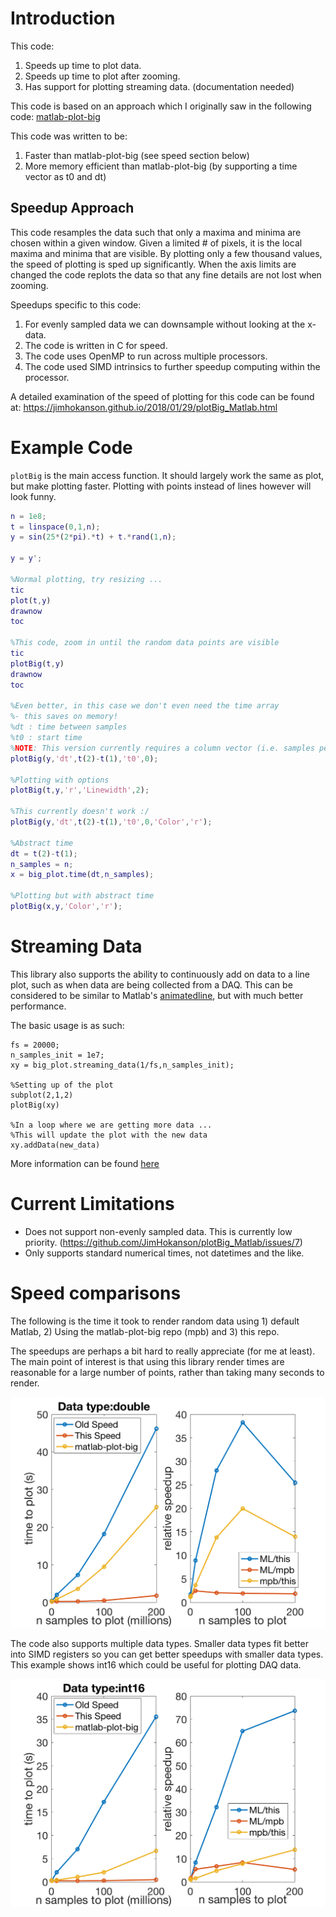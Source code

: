 # Introduction

This code:
1) Speeds up time to plot data.
2) Speeds up time to plot after zooming.
3) Has support for plotting streaming data. (documentation needed)

This code is based on an approach which I originally saw in the following code:
[matlab-plot-big](https://github.com/tuckermcclure/matlab-plot-big)

This code was written to be:
1) Faster than matlab-plot-big (see speed section below)
2) More memory efficient than matlab-plot-big (by supporting a time vector as t0 and dt)

## Speedup Approach

This code resamples the data such that only a maxima and minima are chosen within a given window. Given a limited # of pixels, it is the local maxima and minima that are visible. By plotting only a few thousand values, the speed of plotting is sped up significantly. When the axis limits are changed the code replots the data so that any fine details are not lost when zooming.

Speedups specific to this code:

1) For evenly sampled data we can downsample without looking at the x-data.
2) The code is written in C for speed.
3) The code uses OpenMP to run across multiple processors.
4) The code used SIMD intrinsics to further speedup computing within the processor.

A detailed examination of the speed of plotting for this code can be found at:
https://jimhokanson.github.io/2018/01/29/plotBig_Matlab.html

# Example Code

`plotBig` is the main access function. It should largely work the same as plot, but make plotting faster. Plotting with points instead of lines however will look funny.

```Matlab
n = 1e8;
t = linspace(0,1,n);
y = sin(25*(2*pi).*t) + t.*rand(1,n);

y = y';

%Normal plotting, try resizing ...
tic
plot(t,y)
drawnow
toc

%This code, zoom in until the random data points are visible
tic
plotBig(t,y)
drawnow
toc

%Even better, in this case we don't even need the time array
%- this saves on memory!
%dt : time between samples
%t0 : start time
%NOTE: This version currently requires a column vector (i.e. samples per row)
plotBig(y,'dt',t(2)-t(1),'t0',0);

%Plotting with options
plotBig(t,y,'r','Linewidth',2);

%This currently doesn't work :/
plotBig(y,'dt',t(2)-t(1),'t0',0,'Color','r');

%Abstract time
dt = t(2)-t(1);
n_samples = n;
x = big_plot.time(dt,n_samples);

%Plotting but with abstract time
plotBig(x,y,'Color','r');

```
# Streaming Data

This library also supports the ability to continuously add on data to a line plot, such as when data are being collected from a DAQ. This can be considered to be similar to Matlab's [animatedline](https://www.mathworks.com/help/matlab/ref/animatedline.html), but with much better performance.

The basic usage is as such:

```
fs = 20000;
n_samples_init = 1e7;
xy = big_plot.streaming_data(1/fs,n_samples_init);

%Setting up of the plot
subplot(2,1,2)
plotBig(xy)

%In a loop where we are getting more data ...
%This will update the plot with the new data
xy.addData(new_data)
```

More information can be found [here](documentation/streaming_data.md)

# Current Limitations

* Does not support non-evenly sampled data. This is currently low priority. (https://github.com/JimHokanson/plotBig_Matlab/issues/7)
* Only supports standard numerical times, not datetimes and the like.

# Speed comparisons

The following is the time it took to render random data using 1) default Matlab, 2) Using the matlab-plot-big repo (mpb) and 3) this repo.

The speedups are perhaps a bit hard to really appreciate (for me at least). The main point of interest is that using this library render times are reasonable for a large number of points, rather than taking many seconds to render.

<p align="center"><img src="/documentation/speed1_double.png" alt="speed1_double" width="600"/></p>

The code also supports multiple data types. Smaller data types fit better into SIMD registers so you can get better speedups with smaller data types. This example shows int16 which could be useful for plotting DAQ data.

<p align="center"><img src="/documentation/speed1_int16.png" alt="speed1_int16" width="600"/></p>
